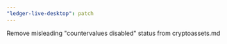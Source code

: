 ```yaml
---
"ledger-live-desktop": patch
---
```


Remove misleading "countervalues disabled" status from cryptoassets.md

